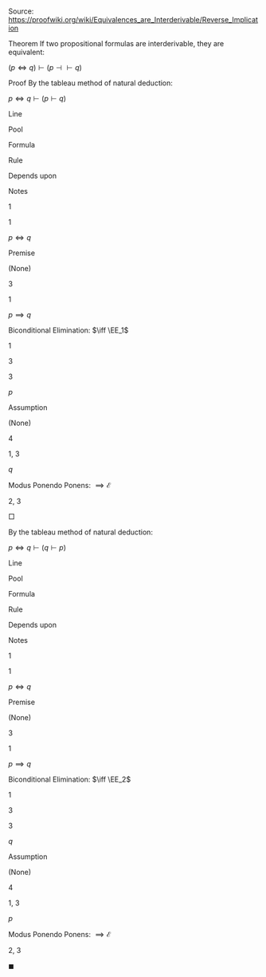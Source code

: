 # 

Source: https://proofwiki.org/wiki/Equivalences_are_Interderivable/Reverse_Implication

Theorem
If two propositional formulas are interderivable, they are equivalent:

$\left ({p \iff q}\right) \vdash \left ({p \dashv \vdash q}\right)$


Proof
By the tableau method of natural deduction:


$p \iff q \vdash \left({p \vdash q}\right)$


Line


Pool

Formula

Rule

Depends upon

Notes


1


1

$p \iff q$

Premise

(None)




3


1

$p \implies q$

Biconditional Elimination: $\iff \EE_1$

1




3


3

$p$

Assumption

(None)




4


1, 3

$q$

Modus Ponendo Ponens: $\implies \mathcal E$

2, 3



$\Box$

By the tableau method of natural deduction:


$p \iff q \vdash \left({q \vdash p}\right)$


Line


Pool

Formula

Rule

Depends upon

Notes


1


1

$p \iff q$

Premise

(None)




3


1

$p \implies q$

Biconditional Elimination: $\iff \EE_2$

1




3


3

$q$

Assumption

(None)




4


1, 3

$p$

Modus Ponendo Ponens: $\implies \mathcal E$

2, 3



$\blacksquare$





